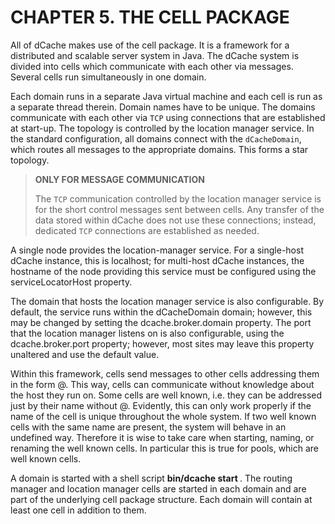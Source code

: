 CHAPTER 5. THE CELL PACKAGE
===========================

All of dCache makes use of the cell package. It is a framework for a distributed and scalable server system in Java. The dCache system is divided into cells which communicate with each other via messages. Several cells run simultaneously in one domain.

Each domain runs in a separate Java virtual machine and each cell is run as a separate thread therein. Domain names have to be unique. The domains communicate with each other via `TCP` using connections that are established at start-up. The topology is controlled by the location manager service. In the standard configuration, all domains connect with the `dCacheDomain`, which routes all messages to the appropriate domains. This forms a star topology.

> **ONLY FOR MESSAGE COMMUNICATION**
>
> The `TCP` communication controlled by the location manager service is for the short control messages sent between cells. Any transfer of the data stored within dCache does not use these connections; instead, dedicated `TCP` connections are established as needed.

A single node provides the location-manager service. For a single-host dCache instance, this is localhost; for multi-host dCache instances, the hostname of the node providing this service must be configured using the serviceLocatorHost property.

The domain that hosts the location manager service is also configurable. By default, the service runs within the dCacheDomain domain; however, this may be changed by setting the dcache.broker.domain property. The port that the location manager listens on is also configurable, using the dcache.broker.port property; however, most sites may leave this property unaltered and use the default value.

Within this framework, cells send messages to other cells addressing them in the form <cellName>@<domainName>. This way, cells can communicate without knowledge about the host they run on. Some cells are well known, i.e. they can be addressed just by their name without @<domainName>. Evidently, this can only work properly if the name of the cell is unique throughout the whole system. If two well known cells with the same name are present, the system will behave in an undefined way. Therefore it is wise to take care when starting, naming, or renaming the well known cells. In particular this is true for pools, which are well known cells.

A domain is started with a shell script **bin/dcache start <domainName>**. The routing manager and location manager cells are started in each domain and are part of the underlying cell package structure. Each domain will contain at least one cell in addition to them.


